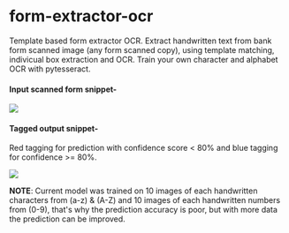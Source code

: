 # form-extractor-ocr

Template based form extractor OCR. 
Extract handwritten text from bank form scanned image (any form scanned copy), using template matching, indivicual box extraction and OCR.
Train your own character and alphabet OCR with pytesseract.
</br>

#### Input scanned form snippet-
<img src="https://user-images.githubusercontent.com/12294956/47312583-697cfe00-d65a-11e8-930a-e15fd67a5bb1.png">

#### Tagged output snippet-
Red tagging for prediction with confidence score < 80% and blue tagging for confidence >= 80%.

<img src="https://user-images.githubusercontent.com/12294956/47312584-697cfe00-d65a-11e8-95f7-5554a04bb0b8.png">

</br>

<b>NOTE</b>: Current model was trained on 10 images of each handwritten characters from (a-z) & (A-Z) and 10 images of each handwritten numbers from (0-9), that's why the prediction accuracy is poor, but with more data the prediction can be improved.
